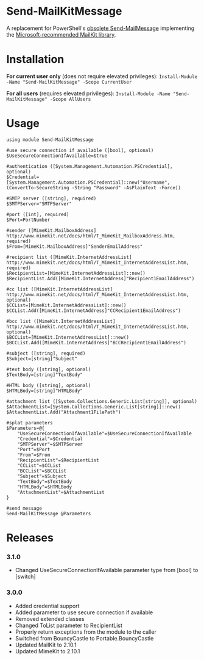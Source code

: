 # Send-MailKitMessage

A replacement for PowerShell's [obsolete Send-MailMessage](https://docs.microsoft.com/en-us/powershell/module/microsoft.powershell.utility/send-mailmessage?view=powershell-7.1#description) implementing the [Microsoft-recommended MailKit library](https://docs.microsoft.com/en-us/dotnet/api/system.net.mail.smtpclient?view=net-5.0#remarks).

# Installation  

**For current user only** (does not require elevated privileges): ```Install-Module -Name "Send-MailKitMessage" -Scope CurrentUser```  
 
**For all users** (requires elevated privileges): ```Install-Module -Name "Send-MailKitMessage" -Scope AllUsers```  

# Usage

```
using module Send-MailKitMessage

#use secure connection if available ([bool], optional)
$UseSecureConnectionIfAvailable=$true

#authentication ([System.Management.Automation.PSCredential], optional)
$Credential=[System.Management.Automation.PSCredential]::new("Username", (ConvertTo-SecureString -String "Password" -AsPlainText -Force))

#SMTP server ([string], required)
$SMTPServer="SMTPServer"

#port ([int], required)
$Port=PortNumber

#sender ([MimeKit.MailboxAddress] http://www.mimekit.net/docs/html/T_MimeKit_MailboxAddress.htm, required)
$From=[MimeKit.MailboxAddress]"SenderEmailAddress"

#recipient list ([MimeKit.InternetAddressList] http://www.mimekit.net/docs/html/T_MimeKit_InternetAddressList.htm, required)
$RecipientList=[MimeKit.InternetAddressList]::new()
$RecipientList.Add([MimeKit.InternetAddress]"Recipient1EmailAddress")

#cc list ([MimeKit.InternetAddressList] http://www.mimekit.net/docs/html/T_MimeKit_InternetAddressList.htm, optional)
$CCList=[MimeKit.InternetAddressList]::new()
$CCList.Add([MimeKit.InternetAddress]"CCRecipient1EmailAddress")

#bcc list ([MimeKit.InternetAddressList] http://www.mimekit.net/docs/html/T_MimeKit_InternetAddressList.htm, optional)
$BCCList=[MimeKit.InternetAddressList]::new()
$BCCList.Add([MimeKit.InternetAddress]"BCCRecipient1EmailAddress")

#subject ([string], required)
$Subject=[string]"Subject"

#text body ([string], optional)
$TextBody=[string]"TextBody"

#HTML body ([string], optional)
$HTMLBody=[string]"HTMLBody"

#attachment list ([System.Collections.Generic.List[string]], optional)
$AttachmentList=[System.Collections.Generic.List[string]]::new()
$AttachmentList.Add("Attachment1FilePath")

#splat parameters
$Parameters=@{
    "UseSecureConnectionIfAvailable"=$UseSecureConnectionIfAvailable    
    "Credential"=$Credential
    "SMTPServer"=$SMTPServer
    "Port"=$Port
    "From"=$From
    "RecipientList"=$RecipientList
    "CCList"=$CCList
    "BCCList"=$BCCList
    "Subject"=$Subject
    "TextBody"=$TextBody
    "HTMLBody"=$HTMLBody
    "AttachmentList"=$AttachmentList
}

#send message
Send-MailKitMessage @Parameters
```

# Releases
### 3.1.0
* Changed UseSecureConnectionIfAvailable parameter type from [bool] to [switch]

### 3.0.0
* Added credential support
* Added parameter to use secure connection if available
* Removed extended classes
* Changed ToList parameter to RecipientList
* Properly return exceptions from the module to the caller
* Switched from BouncyCastle to Portable.BouncyCastle
* Updated MailKit to 2.10.1
* Updated MimeKit to 2.10.1
